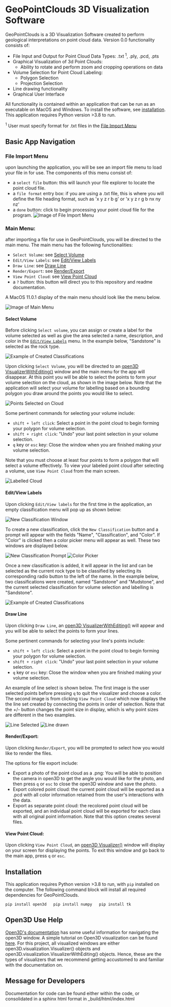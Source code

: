 # GeoPointClouds 3D Visualization Software

GeoPointClouds is a 3D Visualization Software created to perform geological interpretations on point cloud data. Version 0.0 functionality consists of:
  * File Input and Output for Point Cloud Data Types: .txt<sup> 1</sup>, .ply, .pcd, .pts
  * Graphical Visualization of 3d Point Clouds:
    * Ability to rotate and perform zoom and cropping operations on data  
  * Volume Selection for Point Cloud Labeling:
    * Polygon Selection
    * Projection Selection
  * Line drawing functionality
  * Graphical User Interface

All functionality is contained within an application that can be run as an executable on MacOS and Windows. To install the software, see [installation](#installation). This application requires Python version >3.8 to run.

<sup>1</sup> User must specify format for .txt files in the [File Import Menu](#file-import-menu) 

## Basic App Navigation

### File Import Menu
upon launching the application, you will be see an import file menu to load your file in for use. The components of this menu consist of:
  * a `select file` button: this will launch your file explorer to locate the point cloud file. 
  * a `file format` entry box: if you are using a .txt file, this is where you will define the file heading format, such as 'x y z r b g' or 'x y z r g b nx ny nz'
  * a `done` button: click to begin processing your point cloud file for the program. 
![Image of File Import Menu](https://github.com/nchaconbgeo/pointcloudpackage/blob/880882d4609b8b2aa132f7eb7d34bdbd2db4bf9d/R3dF8LChjjVPzA0pDqUXoSYy9t1eK2RRW5jquabGel_H5_XPiKdv2jDJfidlsbG88s8_LCcRUvSiqM7aY-i3iiDwUG50hAhSVn_FPrI4dMeyWPMZ6fCetf_L04XTLexrpRpJEQNS_vo(1).png)

### Main Menu:
after importing a file for use in GeoPointClouds, you will be directed to the main menu. The main menu has the following functionalities:
  * `Select Volume`: see [Select Volume](#select-volume)
  * `Edit/View Labels`: see [Edit/View Labels](#editview-labels)
  * `Draw Line`: see [Draw Line](#draw-line)
  * `Render/Export`: see [Render/Export](#renderexport)
  * `View Point Cloud`: see [View Point Cloud](#view-point-cloud)
  * a `?` button: this button will direct you to this repository and readme documentation.

A MacOS 11.0.1 display of the main menu should look like the menu below.
  
  ![Image of Main Menu](https://github.com/nchaconbgeo/pointcloudpackage/blob/52e50232f70f1181900d37183f385c8311e2cfbd/5LM8NSSPHYK7F1Tk6wDMWapX95uX_1i72NGmp0vEPue0i4H4XdKcnLZjElpvhE3AkI8uStRGPqCTLEp3Gy7mfDQL-4KT0yHWYlaUdmEhQENTtlAZXpWwi-kOLCGN4aY0ZYp8qnxBzYY.png)
  
#### Select Volume
Before clicking `Select volume`, you can assign or create a label for the volume selected as well as give the area selected a name, description, and color in the [`Edit/View Labels`](#editview-labels) menu. In the example below, "Sandstone" is selected as the rock type. 

![Example of Created Classifications](https://github.com/nchaconbgeo/pointcloudpackage/blob/main/classifications_contact.png)

Upon clicking `Select Volume`, you will be directed to an [open3D VisualizerWithEditing()](http://www.open3d.org/docs/latest/python_api/open3d.visualization.VisualizerWithEditing.html) window and the main menu for the app will disappear. At this point you will be able to select the points to form your volume selection on the cloud, as shown in the image below. Note that the application will select your volume for labelling based on a bounding polygon you draw around the points you would like to select. 

![Points Selected on Cloud](https://github.com/nchaconbgeo/pointcloudpackage/blob/main/VolSelectPoints.png)

Some pertinent commands for selecting your volume include:
 * `shift + left click`: Select a point in the point cloud to begin forming your polygon for volume selection. 
 * `shift + right click`: "Undo" your last point selection in your volume selection.
 * `q` key or `esc` key: Close the window when you are finished making your volume selection.

Note that you must choose at least four points to form a polygon that will select a volume effectively. To view your labeled point cloud after selecting a volume, use `View Point Cloud` from the main screen.

![Labelled Cloud](https://github.com/nchaconbgeo/pointcloudpackage/blob/main/Volume.png)

#### Edit/View Labels
Upon clicking `Edit/View labels` for the first time in the application, an empty classification menu will pop up as shown below:

![New Classification Window](https://github.com/nchaconbgeo/pointcloudpackage/blob/main/point_classification_contact.png)

To create a new classification, click the `New Classification` button and a prompt will appear with the fields "Name", "Classification", and "Color". If "Color" is clicked then a color picker menu will appear as well. These two windows are displayed below.

![New Classification Prompt](https://github.com/nchaconbgeo/pointcloudpackage/blob/main/new_type_contact.png)
![Color Picker](https://github.com/nchaconbgeo/pointcloudpackage/blob/main/color_picker_contact.png)

Once a new classification is added, it will appear in the list and can be selected as the current rock type to be classified by selecting its corresponding radio button to the left of the name. In the example below, two classifications were created, named "Sandstone" and "Mudstone", and the current selected classification for volume selection and labelling is "Sandstone".

![Example of Created Classifications](https://github.com/nchaconbgeo/pointcloudpackage/blob/main/classifications_contact.png)


#### Draw Line
Upon clicking `Draw Line`, an [open3D VisualizerWithEditing()](http://www.open3d.org/docs/latest/python_api/open3d.visualization.VisualizerWithEditing.html) will appear and you will be able to select the points to form your lines.

Some pertinent commands for selecting your line's points include:
 * `shift + left click`: Select a point in the point cloud to begin forming your polygon for volume selection. 
 * `shift + right click`: "Undo" your last point selection in your volume selection.
 * `q` key or `esc` key: Close the window when you are finished making your volume selection.

An example of line select is shown below. The first image is the user selected points before pressing `q` to quit the visualizer and choose a color. The second image is from clicking `View Point Cloud` which now displays the the line set created by connecting the points in order of selection. Note that the +/- button changes the point size in display, which is why point sizes are different in the two examples.

![Line Selected](https://github.com/nchaconbgeo/pointcloudpackage/blob/main/points_selection_line.png)
![Line drawn](https://github.com/nchaconbgeo/pointcloudpackage/blob/main/line_drawn_example.png)

#### Render/Export:
Upon clicking `Render/Export`, you will be prompted to select how you would like to render the files. 

The options for file export include:
  * Export a photo of the point cloud as a .png: You will be able to position the camera in open3D to get the angle you would like for the photo, and then press `q` or `esc` to close the open3D window and save the photo.
  * Export colored point cloud: the current point cloud will be exported as a .pcd with all color information retained from the user's interactions with the data. 
  * Export as separate point cloud: the recolored point cloud will be exported, and an individual point cloud will be exported for each class with all original point information. Note that this option creates several files. 

#### View Point Cloud:
Upon clicking `View Point Cloud`, an [open3D Visualizer()](http://www.open3d.org/docs/latest/python_api/open3d.visualization.Visualizer.html) window will display on your screen for displaying the points. To exit this window and go back to the main app, press `q` or `esc`.

## Installation
This application requires Python version >3.8 to run, with `pip` installed on the computer. The following command block will install all required dependencies for GeoPointClouds.

`pip install open3d  
pip install numpy  
pip install tk`  
 


## Open3D Use Help
[Open3D's documentation](http://www.open3d.org/docs) has some useful information for navigating the open3D window. A simple tutorial on Open3D visualization can be found [here](http://www.open3d.org/docs/latest/tutorial/Basic/visualization.html). For this project, all visualized windows are either open3D.visualization.Visualizer() objects and open3D.visualization.VisualizerWithEditing() objects. Hence, these are the types of visualizers that we recommend getting accustomed to and familiar with the documentation on.

## Message for Developers

Documentation for code can be found either within the code, or consolidated in a sphinx html format in _build/html/index.html
